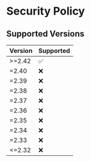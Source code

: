 # Security Policy

## Supported Versions

| Version | Supported          |
| ------- | ------------------ |
| >=2.42   | :white_check_mark: |
| =2.40   | :x: |
| =2.39    | :x: |
| =2.38    | :x: |
| =2.37    | :x: |
| =2.36    | :x: |
| =2.35    | :x: |
| =2.34   | :x: |
| =2.33   | :x: |
| <=2.32   | :x: |

